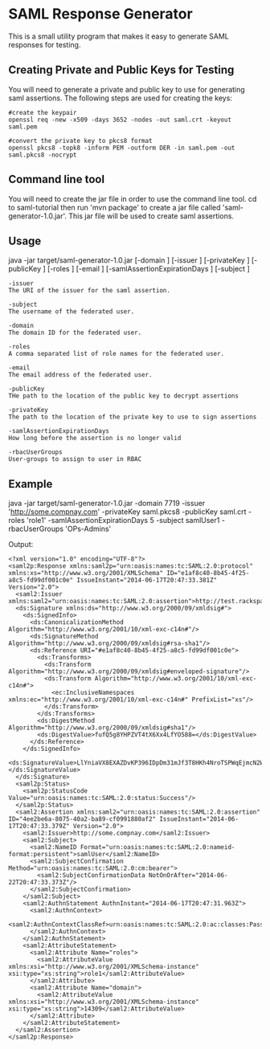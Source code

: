 SAML Response Generator
=======================

This is a small utility program that makes it easy to generate SAML responses for testing.

Creating Private and Public Keys for Testing
--------------------------------------------

You will need to generate a private and public key to use for generating saml assertions. The following steps are used for creating the keys:
```
#create the keypair
openssl req -new -x509 -days 3652 -nodes -out saml.crt -keyout saml.pem

#convert the private key to pkcs8 format
openssl pkcs8 -topk8 -inform PEM -outform DER -in saml.pem -out saml.pkcs8 -nocrypt
```

Command line tool
-----------------

You will need to create the jar file in order to use the command line tool. cd to saml-tutorial then run 'mvn package' to create a jar file called 'saml-generator-1.0.jar'. This jar file will be used to create saml assertions.

Usage
-----

java -jar target/saml-generator-1.0.jar [-domain <arg>] [-issuer <arg>] [-privateKey <arg>] [-publicKey <arg>] [-roles <arg>] [-email <arg>] [-samlAssertionExpirationDays <arg>] [-subject <arg>]

```
-issuer
The URI of the issuer for the saml assertion.

-subject
The username of the federated user.

-domain
The domain ID for the federated user.

-roles
A comma separated list of role names for the federated user.

-email
The email address of the federated user.

-publicKey
THe path to the location of the public key to decrypt assertions

-privateKey
The path to the location of the private key to use to sign assertions

-samlAssertionExpirationDays
How long before the assertion is no longer valid

-rbacUserGroups
User-groups to assign to user in RBAC
```

Example
-------

java -jar target/saml-generator-1.0.jar -domain 7719 -issuer 'http://some.compnay.com' -privateKey saml.pkcs8 -publicKey saml.crt -roles 'role1' -samlAssertionExpirationDays 5 -subject samlUser1 -rbacUserGroups 'OPs-Admins'

Output:
```
<?xml version="1.0" encoding="UTF-8"?>
<saml2p:Response xmlns:saml2p="urn:oasis:names:tc:SAML:2.0:protocol" xmlns:xs="http://www.w3.org/2001/XMLSchema" ID="e1af8c40-8b45-4f25-a8c5-fd99df001c0e" IssueInstant="2014-06-17T20:47:33.381Z" Version="2.0">
  <saml2:Issuer xmlns:saml2="urn:oasis:names:tc:SAML:2.0:assertion">http://test.rackspace.com</saml2:Issuer>
  <ds:Signature xmlns:ds="http://www.w3.org/2000/09/xmldsig#">
    <ds:SignedInfo>
      <ds:CanonicalizationMethod Algorithm="http://www.w3.org/2001/10/xml-exc-c14n#"/>
      <ds:SignatureMethod Algorithm="http://www.w3.org/2000/09/xmldsig#rsa-sha1"/>
      <ds:Reference URI="#e1af8c40-8b45-4f25-a8c5-fd99df001c0e">
        <ds:Transforms>
          <ds:Transform Algorithm="http://www.w3.org/2000/09/xmldsig#enveloped-signature"/>
          <ds:Transform Algorithm="http://www.w3.org/2001/10/xml-exc-c14n#">
            <ec:InclusiveNamespaces xmlns:ec="http://www.w3.org/2001/10/xml-exc-c14n#" PrefixList="xs"/>
          </ds:Transform>
        </ds:Transforms>
        <ds:DigestMethod Algorithm="http://www.w3.org/2000/09/xmldsig#sha1"/>
        <ds:DigestValue>fufQ5g8YHPZVT4tX6Xx4LfYO588=</ds:DigestValue>
      </ds:Reference>
    </ds:SignedInfo>
    <ds:SignatureValue>LlYniaVX8EXAZDvKP396IDpDm31mJf3T8HKh4NroTSPWqEjmcN2Wj32QBjSCpzXtE7bhVoRIQQRDRWzAbMjR0gjuy6NK0z1vBQDi4iwuRM6Y+sgsDAqB9wT4h4yi6J7cjnUdNi83VRVYF3F7zVjCq//mDQVkyp+rkhC0Lkxe2kM=</ds:SignatureValue>
  </ds:Signature>
  <saml2p:Status>
    <saml2p:StatusCode Value="urn:oasis:names:tc:SAML:2.0:status:Success"/>
  </saml2p:Status>
  <saml2:Assertion xmlns:saml2="urn:oasis:names:tc:SAML:2.0:assertion" ID="4ee2be6a-8075-40a2-ba89-cf0991880af2" IssueInstant="2014-06-17T20:47:33.379Z" Version="2.0">
    <saml2:Issuer>http://some.compnay.com</saml2:Issuer>
    <saml2:Subject>
      <saml2:NameID Format="urn:oasis:names:tc:SAML:2.0:nameid-format:persistent">samlUser</saml2:NameID>
      <saml2:SubjectConfirmation Method="urn:oasis:names:tc:SAML:2.0:cm:bearer">
        <saml2:SubjectConfirmationData NotOnOrAfter="2014-06-22T20:47:33.373Z"/>
      </saml2:SubjectConfirmation>
    </saml2:Subject>
    <saml2:AuthnStatement AuthnInstant="2014-06-17T20:47:31.963Z">
      <saml2:AuthnContext>
        <saml2:AuthnContextClassRef>urn:oasis:names:tc:SAML:2.0:ac:classes:PasswordProtectedTransport</saml2:AuthnContextClassRef>
      </saml2:AuthnContext>
    </saml2:AuthnStatement>
    <saml2:AttributeStatement>
      <saml2:Attribute Name="roles">
        <saml2:AttributeValue xmlns:xsi="http://www.w3.org/2001/XMLSchema-instance" xsi:type="xs:string">role1</saml2:AttributeValue>
      </saml2:Attribute>
      <saml2:Attribute Name="domain">
        <saml2:AttributeValue xmlns:xsi="http://www.w3.org/2001/XMLSchema-instance" xsi:type="xs:string">14309</saml2:AttributeValue>
      </saml2:Attribute>
    </saml2:AttributeStatement>
  </saml2:Assertion>
</saml2p:Response>
```
